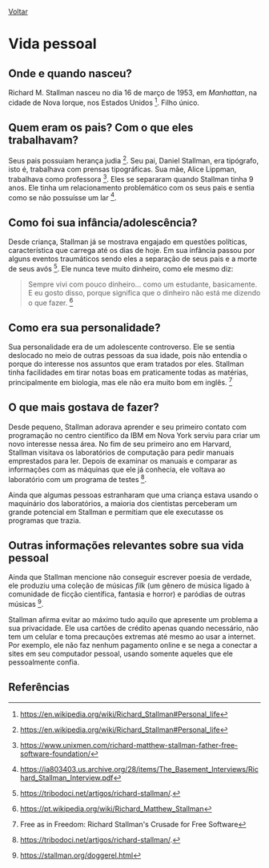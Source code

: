 [Voltar](intro.md)

# Vida pessoal

## Onde e quando nasceu? <br>
  
Richard M. Stallman nasceu no dia 16 de março de 1953, em *Manhattan*, na cidade de Nova Iorque, nos Estados Unidos [^1]. Filho único.

[^1]: https://en.wikipedia.org/wiki/Richard_Stallman#Personal_life
  
## Quem eram os pais? Com o que eles trabalhavam? <br>

Seus pais possuiam herança judia [^1]. Seu pai, Daniel Stallman, era tipógrafo, isto é, trabalhava com prensas tipográficas. Sua mãe, Alice Lippman, trabalhava como professora [^2]. Eles se separaram quando Stallman tinha 9 anos. Ele tinha um relacionamento problemático com os seus pais e sentia como se não possuísse um lar [^3].

## Como foi sua infância/adolescência? <br>

Desde criança, Stallman já se mostrava engajado em questões políticas, característica que carrega até os dias de hoje. Em sua infância passou por alguns eventos traumáticos sendo eles a separação de seus pais e a morte de seus avós [^6]. Ele nunca teve muito dinheiro, como ele mesmo diz:
> Sempre vivi com pouco dinheiro... como um estudante, basicamente. E eu gosto disso, porque significa que o dinheiro não está me dizendo o que fazer. [^7]

## Como era sua personalidade? <br>

Sua personalidade era de um adolescente controverso. Ele se sentia deslocado no meio de outras pessoas da sua idade, pois não entendia o porque do interesse nos assuntos que eram tratados por eles. Stallman tinha facilidades em tirar notas boas em praticamente todas as matérias, principalmente em biologia, mas ele não era muito bom em inglês. [^4]

[^6]: https://tribodoci.net/artigos/richard-stallman/.
[^7]: https://pt.wikipedia.org/wiki/Richard_Matthew_Stallman

## O que mais gostava de fazer? <br>

Desde pequeno, Stallman adorava aprender e seu primeiro contato com programação no centro científico da IBM em Nova York serviu para criar um novo interesse nessa área. No fim de seu primeiro ano em Harvard, Stallman visitava os laboratórios de computação para pedir manuais emprestados para ler. Depois de examinar os manuais e comparar as informações com as máquinas que ele já conhecia, ele voltava ao laboratório com um programa de testes [^6]. 

Ainda que algumas pessoas estranharam que uma criança estava usando o maquinário dos laboratórios, a maioria dos cientistas perceberam um grande potencial em Stallman e permitiam que ele executasse os programas que trazia.

## Outras informações relevantes sobre sua vida pessoal <br>

Ainda que Stallman mencione não conseguir escrever poesia de verdade, ele produziu uma coleção de músicas _filk_ (um gênero de música ligado à comunidade de ficção científica, fantasia e horror) e paródias de outras músicas [^5].

Stallman afirma evitar ao máximo tudo aquilo que apresente um problema a sua privacidade. Ele usa cartões de crédito apenas quando necessário, não tem um celular e toma precauções extremas até mesmo ao usar a internet. Por exemplo, ele não faz nenhum pagamento online e se nega a conectar a sites em seu computador pessoal, usando somente aqueles que ele pessoalmente confia.

## Referências <br>

[^2]: https://www.unixmen.com/richard-matthew-stallman-father-free-software-foundation/
[^3]: https://ia803403.us.archive.org/28/items/The_Basement_Interviews/Richard_Stallman_Interview.pdf
[^4]: Free as in Freedom: Richard Stallman's Crusade for Free Software
[^5]: https://stallman.org/doggerel.html